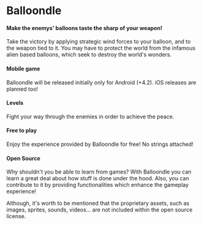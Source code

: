 # Balloondle
#### Make the enemys' balloons taste the sharp of your weapon!

Take the victory by applying strategic wind forces to your balloon, and to the weapon tied to it.
You may have to protect the world from the infamous alien based balloons, which seek to destroy the world's wonders.

#### Mobile game

Balloondle will be released initially only for Android (+4.2). iOS releases are planned too!

#### Levels

Fight your way through the enemies in order to achieve the peace.

#### Free to play

Enjoy the experience provided by Balloondle for free! No strings attached!

#### Open Source

Why shouldn't you be able to learn from games? With Balloondle you can learn a great deal about how stuff is done under the hood. Also, you can contribute to it by providing functionalities which enhance the gameplay experience!

Although, it's worth to be mentioned that the proprietary assets, such as images, sprites, sounds, videos... are not included within the open source license.
